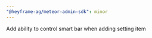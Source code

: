 ```yaml
---
"@heyframe-ag/meteor-admin-sdk": minor
---
```


Add ability to control smart bar when adding setting item
